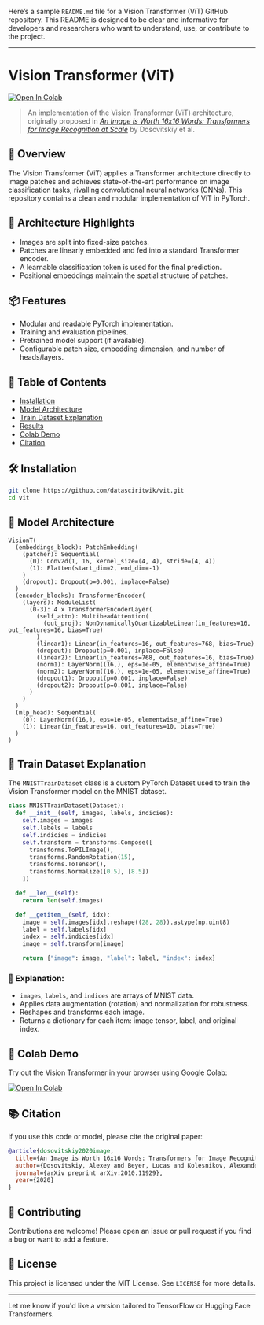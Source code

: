 Here’s a sample `README.md` file for a Vision Transformer (ViT) GitHub repository. This README is designed to be clear and informative for developers and researchers who want to understand, use, or contribute to the project.

---

# Vision Transformer (ViT) 
[![Open In Colab](https://colab.research.google.com/assets/colab-badge.svg)](https://colab.research.google.com/drive/1sn2k2a6M3hw6X8_wzrWEWijXNzowbEzl?usp=sharing)

> An implementation of the Vision Transformer (ViT) architecture, originally proposed in *[An Image is Worth 16x16 Words: Transformers for Image Recognition at Scale](https://arxiv.org/abs/2010.11929)* by Dosovitskiy et al.

## 🚀 Overview

The Vision Transformer (ViT) applies a Transformer architecture directly to image patches and achieves state-of-the-art performance on image classification tasks, rivalling convolutional neural networks (CNNs). This repository contains a clean and modular implementation of ViT in PyTorch.

## 🧠 Architecture Highlights

- Images are split into fixed-size patches.
- Patches are linearly embedded and fed into a standard Transformer encoder.
- A learnable classification token is used for the final prediction.
- Positional embeddings maintain the spatial structure of patches.

## 📦 Features

- Modular and readable PyTorch implementation.
- Training and evaluation pipelines.
- Pretrained model support (if available).
- Configurable patch size, embedding dimension, and number of heads/layers.

## 📝 Table of Contents

- [Installation](#installation)
- [Model Architecture](#model-architecture)
- [Train Dataset Explanation](#train-dataset-explanation)
- [Results](#results)
- [Colab Demo](#colab-demo)
- [Citation](#citation)

## 🛠️ Installation

```bash
git clone https://github.com/datasciritwik/vit.git
cd vit
```

## 🧩 Model Architecture

```
VisionT(
  (embeddings_block): PatchEmbedding(
    (patcher): Sequential(
      (0): Conv2d(1, 16, kernel_size=(4, 4), stride=(4, 4))
      (1): Flatten(start_dim=2, end_dim=-1)
    )
    (dropout): Dropout(p=0.001, inplace=False)
  )
  (encoder_blocks): TransformerEncoder(
    (layers): ModuleList(
      (0-3): 4 x TransformerEncoderLayer(
        (self_attn): MultiheadAttention(
          (out_proj): NonDynamicallyQuantizableLinear(in_features=16, out_features=16, bias=True)
        )
        (linear1): Linear(in_features=16, out_features=768, bias=True)
        (dropout): Dropout(p=0.001, inplace=False)
        (linear2): Linear(in_features=768, out_features=16, bias=True)
        (norm1): LayerNorm((16,), eps=1e-05, elementwise_affine=True)
        (norm2): LayerNorm((16,), eps=1e-05, elementwise_affine=True)
        (dropout1): Dropout(p=0.001, inplace=False)
        (dropout2): Dropout(p=0.001, inplace=False)
      )
    )
  )
  (mlp_head): Sequential(
    (0): LayerNorm((16,), eps=1e-05, elementwise_affine=True)
    (1): Linear(in_features=16, out_features=10, bias=True)
  )
)
```

## 🧾 Train Dataset Explanation

The `MNISTTrainDataset` class is a custom PyTorch Dataset used to train the Vision Transformer model on the MNIST dataset.

```python
class MNISTTrainDataset(Dataset):
  def __init__(self, images, labels, indicies):
    self.images = images
    self.labels = labels
    self.indicies = indicies
    self.transform = transforms.Compose([
      transforms.ToPILImage(),
      transforms.RandomRotation(15),
      transforms.ToTensor(),
      transforms.Normalize([0.5], [8.5])
    ])

  def __len__(self):
    return len(self.images)

  def __getitem__(self, idx):
    image = self.images[idx].reshape((28, 28)).astype(np.uint8)
    label = self.labels[idx]
    index = self.indicies[idx]
    image = self.transform(image)

    return {"image": image, "label": label, "index": index}
```

### 📌 Explanation:
- `images`, `labels`, and `indices` are arrays of MNIST data.
- Applies data augmentation (rotation) and normalization for robustness.
- Reshapes and transforms each image.
- Returns a dictionary for each item: image tensor, label, and original index.

## 🔗 Colab Demo

Try out the Vision Transformer in your browser using Google Colab:

[![Open In Colab](https://colab.research.google.com/assets/colab-badge.svg)](https://colab.research.google.com/drive/1sn2k2a6M3hw6X8_wzrWEWijXNzowbEzl?usp=sharing)

## 📚 Citation

If you use this code or model, please cite the original paper:

```bibtex
@article{dosovitskiy2020image,
  title={An Image is Worth 16x16 Words: Transformers for Image Recognition at Scale},
  author={Dosovitskiy, Alexey and Beyer, Lucas and Kolesnikov, Alexander and et al.},
  journal={arXiv preprint arXiv:2010.11929},
  year={2020}
}
```

## 🙌 Contributing

Contributions are welcome! Please open an issue or pull request if you find a bug or want to add a feature.

## 📄 License

This project is licensed under the MIT License. See `LICENSE` for more details.

---

Let me know if you'd like a version tailored to TensorFlow or Hugging Face Transformers.

